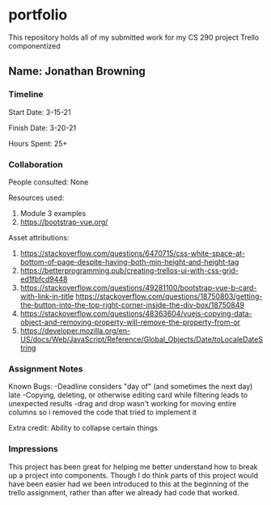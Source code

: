 # portfolio

This repository holds all of my submitted work for my CS 290 project Trello componentized 

## Name: Jonathan Browning

### Timeline

Start Date: 3-15-21

Finish Date: 3-20-21 

Hours Spent: 25+

### Collaboration

People consulted:
None

Resources used:
1. Module 3 examples
2. https://bootstrap-vue.org/

Asset attributions:
1. https://stackoverflow.com/questions/6470715/css-white-space-at-bottom-of-page-despite-having-both-min-height-and-height-tag
2. https://betterprogramming.pub/creating-trellos-ui-with-css-grid-ed1fbfcd9448
3. https://stackoverflow.com/questions/49281100/bootstrap-vue-b-card-with-link-in-title
https://stackoverflow.com/questions/18750803/getting-the-button-into-the-top-right-corner-inside-the-div-box/18750849
4. https://stackoverflow.com/questions/48363604/vuejs-copying-data-object-and-removing-property-will-remove-the-property-from-or
5. https://developer.mozilla.org/en-US/docs/Web/JavaScript/Reference/Global_Objects/Date/toLocaleDateString

### Assignment Notes

Known Bugs:
-Deadline considers "day of" (and sometimes the next day) late
-Copying, deleting, or otherwise editing card while filtering leads to unexpected results
-drag and drop wasn't working for moving entire columns so i removed the code that tried to implement it

Extra credit:
Ability to collapse certain things

### Impressions
This project has been great for helping me better understand how to break up a project into components. Though
I do think parts of this project would have been easier had we been introduced to this at the beginning of the 
trello assignment, rather than after we already had code that worked. 